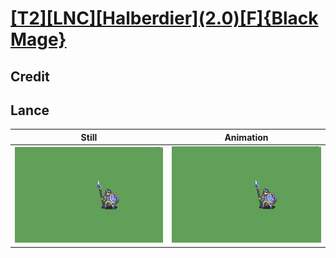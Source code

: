 # [\[T2\]\[LNC\]\[Halberdier\]\(2.0\)\[F\]{Black Mage}](../)

## Credit


	
## Lance

| Still | Animation |
| :---: | :-------: |
| ![Lance still](./Lance_000.png) | ![Lance animation](./Lance.gif) |
